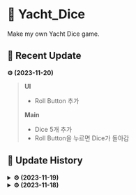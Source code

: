 # 🎲 Yacht_Dice
Make my own Yacht Dice game.

## 🎲 Recent Update
**⚙ (2023-11-20)**
> **UI**
>- Roll Button 추가
>
> **Main**
>- Dice 5개 추가
>- Roll Button을 누르면 Dice가 돌아감


## 🎲 Update History

<details>
<summary><b>⚙ (2023-11-19)</b></summary>

> **Main Scene**
>- Main Scene 추가
>
> **Dice**
>- Dice roll 함수 추가
</details>

<details>
<summary><b>⚙ (2023-11-18)</b></summary>

> # **📥 First Commit**
>- Git Repository 생성
>- Main Scene 생성
>- Dice Scene, Sprite 추가
</details>